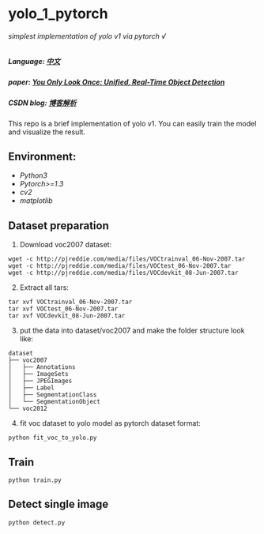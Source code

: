 # yolo_1_pytorch

###### simplest implementation of yolo v1 via pytorch √
##### Language: [中文](中文.md)
##### paper: [You Only Look Once: Unified, Real-Time Object Detection](https://arxiv.org/pdf/1506.02640.pdf)
##### CSDN blog: [博客解析](https://muzhan.blog.csdn.net/article/details/82588059)
This repo is a brief implementation of yolo v1. You can easily train the model and visualize the result.

Environment:
---
- *Python3*
- *Pytorch>=1.3*
- *cv2*
- *matplotlib*

Dataset preparation
---
1. Download voc2007 dataset:
```
wget -c http://pjreddie.com/media/files/VOCtrainval_06-Nov-2007.tar
wget -c http://pjreddie.com/media/files/VOCtest_06-Nov-2007.tar
wget -c http://pjreddie.com/media/files/VOCdevkit_08-Jun-2007.tar
```
2. Extract all tars:
```
tar xvf VOCtrainval_06-Nov-2007.tar
tar xvf VOCtest_06-Nov-2007.tar
tar xvf VOCdevkit_08-Jun-2007.tar
```
3. put the data into dataset/voc2007 and make the folder structure look like:
```
dataset
├── voc2007
│   ├── Annotations
│   ├── ImageSets
│   ├── JPEGImages
│   ├── Label
│   ├── SegmentationClass
│   └── SegmentationObject
└── voc2012
```
4. fit voc dataset to yolo model as pytorch dataset format:
```
python fit_voc_to_yolo.py
```
Train
---
```
python train.py
```
Detect single image
---
```
python detect.py
```
